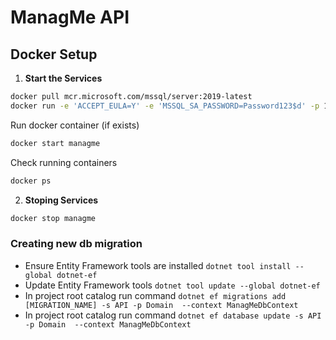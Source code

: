 # ManagMe API

## Docker Setup

1. **Start the Services**

```bash
docker pull mcr.microsoft.com/mssql/server:2019-latest
docker run -e 'ACCEPT_EULA=Y' -e 'MSSQL_SA_PASSWORD=Password123$d' -p 1433:1433 -d --name managme mcr.microsoft.com/mssql/server:2019-latest
```

Run docker container (if exists)

```bash
docker start managme
```

Check running containers

```bash
docker ps
```

2. **Stoping Services**

```bash
docker stop managme
```

### Creating new db migration

- Ensure Entity Framework tools are installed `dotnet tool install --global dotnet-ef`
- Update Entity Framework tools `dotnet tool update --global dotnet-ef`
- In project root catalog run command `dotnet ef migrations add [MIGRATION_NAME] -s API -p Domain  --context ManagMeDbContext`
- In project root catalog run command `dotnet ef database update -s API -p Domain  --context ManagMeDbContext`
```
